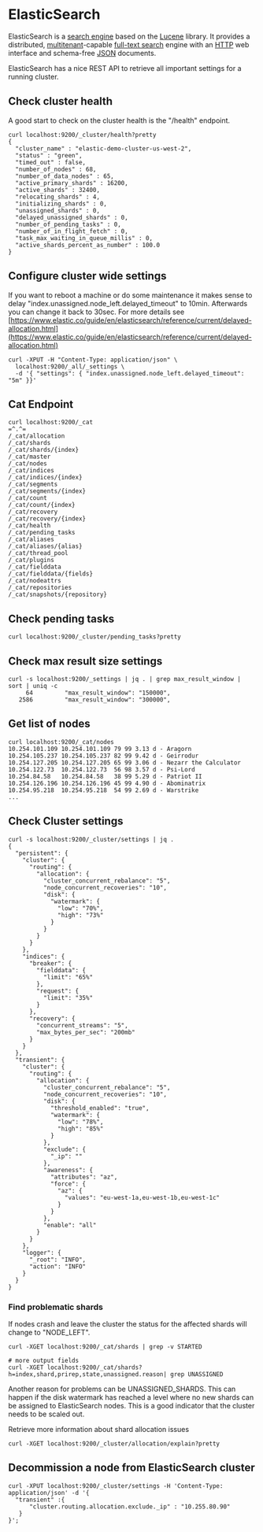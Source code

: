 # ElasticSearch

ElasticSearch is a [search engine](https://en.wikipedia.org/wiki/Search\_engine\_\(computing\)) based on the [Lucene](https://en.wikipedia.org/wiki/Lucene) library. It provides a distributed, [multitenant](https://en.wikipedia.org/wiki/Multitenancy)-capable [full-text search](https://en.wikipedia.org/wiki/Full-text\_search) engine with an [HTTP](https://en.wikipedia.org/wiki/HTTP) web interface and schema-free [JSON](https://en.wikipedia.org/wiki/JSON) documents.&#x20;

ElasticSearch has a nice REST API to retrieve all important settings for a running cluster.&#x20;

## Check cluster health

A good start to check on the cluster health is the "/health" endpoint.&#x20;

```
curl localhost:9200/_cluster/health?pretty
{
  "cluster_name" : "elastic-demo-cluster-us-west-2",
  "status" : "green",
  "timed_out" : false,
  "number_of_nodes" : 68,
  "number_of_data_nodes" : 65,
  "active_primary_shards" : 16200,
  "active_shards" : 32400,
  "relocating_shards" : 4,
  "initializing_shards" : 0,
  "unassigned_shards" : 0,
  "delayed_unassigned_shards" : 0,
  "number_of_pending_tasks" : 0,
  "number_of_in_flight_fetch" : 0,
  "task_max_waiting_in_queue_millis" : 0,
  "active_shards_percent_as_number" : 100.0
}
```

## Configure cluster wide settings

If you want to reboot a machine or do some maintenance it makes sense to delay "index.unassigned.node\_left.delayed\_timeout" to 10min. Afterwards you can change it back to 30sec. For more details see [https://www.elastic.co/guide/en/elasticsearch/reference/current/delayed-allocation.html](https://www.elastic.co/guide/en/elasticsearch/reference/current/delayed-allocation.html)

```
curl -XPUT -H "Content-Type: application/json" \ 
  localhost:9200/_all/_settings \
  -d '{ "settings": { "index.unassigned.node_left.delayed_timeout": "5m" }}'
```

## Cat Endpoint

```
curl localhost:9200/_cat
=^.^=
/_cat/allocation
/_cat/shards
/_cat/shards/{index}
/_cat/master
/_cat/nodes
/_cat/indices
/_cat/indices/{index}
/_cat/segments
/_cat/segments/{index}
/_cat/count
/_cat/count/{index}
/_cat/recovery
/_cat/recovery/{index}
/_cat/health
/_cat/pending_tasks
/_cat/aliases
/_cat/aliases/{alias}
/_cat/thread_pool
/_cat/plugins
/_cat/fielddata
/_cat/fielddata/{fields}
/_cat/nodeattrs
/_cat/repositories
/_cat/snapshots/{repository}
```

## Check pending tasks

```
curl localhost:9200/_cluster/pending_tasks?pretty
```

## Check max result size settings

```
curl -s localhost:9200/_settings | jq . | grep max_result_window | sort | uniq -c
     64         "max_result_window": "150000",
   2586         "max_result_window": "300000",
```

## Get list of nodes

```
curl localhost:9200/_cat/nodes
10.254.101.109 10.254.101.109 79 99 3.13 d - Aragorn
10.254.105.237 10.254.105.237 82 99 9.42 d - Geirrodur
10.254.127.205 10.254.127.205 65 99 3.06 d - Nezarr the Calculator
10.254.122.73  10.254.122.73  56 98 3.57 d - Psi-Lord
10.254.84.58   10.254.84.58   38 99 5.29 d - Patriot II
10.254.126.196 10.254.126.196 45 99 4.90 d - Abominatrix
10.254.95.218  10.254.95.218  54 99 2.69 d - Warstrike
...
```

## Check Cluster settings

```
curl -s localhost:9200/_cluster/settings | jq .
{
  "persistent": {
    "cluster": {
      "routing": {
        "allocation": {
          "cluster_concurrent_rebalance": "5",
          "node_concurrent_recoveries": "10",
          "disk": {
            "watermark": {
              "low": "70%",
              "high": "73%"
            }
          }
        }
      }
    },
    "indices": {
      "breaker": {
        "fielddata": {
          "limit": "65%"
        },
        "request": {
          "limit": "35%"
        }
      },
      "recovery": {
        "concurrent_streams": "5",
        "max_bytes_per_sec": "200mb"
      }
    }
  },
  "transient": {
    "cluster": {
      "routing": {
        "allocation": {
          "cluster_concurrent_rebalance": "5",
          "node_concurrent_recoveries": "10",
          "disk": {
            "threshold_enabled": "true",
            "watermark": {
              "low": "78%",
              "high": "85%"
            }
          },
          "exclude": {
            "_ip": ""
          },
          "awareness": {
            "attributes": "az",
            "force": {
              "az": {
                "values": "eu-west-1a,eu-west-1b,eu-west-1c"
              }
            }
          },
          "enable": "all"
        }
      }
    },
    "logger": {
      "_root": "INFO",
      "action": "INFO"
    }
  }
}
```

### Find problematic shards

If nodes crash and leave the cluster the status for the affected shards will change to "NODE\_LEFT".&#x20;

```
curl -XGET localhost:9200/_cat/shards | grep -v STARTED

# more output fields
curl -XGET localhost:9200/_cat/shards?h=index,shard,prirep,state,unassigned.reason| grep UNASSIGNED
```

Another reason for problems can be UNASSIGNED\_SHARDS. This can happen if the disk watermark has reached a level where no new shards can be assigned to ElasticSearch nodes. This is a good indicator that the cluster needs to be scaled out.&#x20;

Retrieve more information about shard allocation issues

```
curl -XGET localhost:9200/_cluster/allocation/explain?pretty
```

## Decommission a node from ElasticSearch cluster

```
curl -XPUT localhost:9200/_cluster/settings -H 'Content-Type: application/json' -d '{
  "transient" :{
      "cluster.routing.allocation.exclude._ip" : "10.255.80.90"
   }
}';
```

